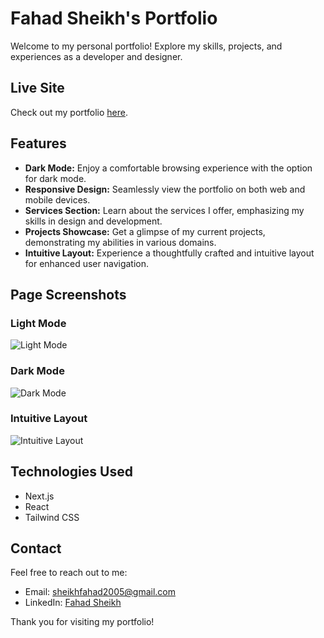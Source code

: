 # Fahad Sheikh's Portfolio

Welcome to my personal portfolio! Explore my skills, projects, and experiences as a developer and designer.

## Live Site

Check out my portfolio [here](https://fahadsportfolio-site-68laym764-fahad-sheikhs-projects.vercel.app/).

## Features

- **Dark Mode:** Enjoy a comfortable browsing experience with the option for dark mode.
- **Responsive Design:** Seamlessly view the portfolio on both web and mobile devices.
- **Services Section:** Learn about the services I offer, emphasizing my skills in design and development.
- **Projects Showcase:** Get a glimpse of my current projects, demonstrating my abilities in various domains.
- **Intuitive Layout:** Experience a thoughtfully crafted and intuitive layout for enhanced user navigation.

## Page Screenshots

### Light Mode

![Light Mode](https://github.com/fahad9786/Fahadsportfolio/assets/66138860/950ac35b-999d-4abc-a6b3-58f09d33b565)

### Dark Mode

![Dark Mode](https://github.com/fahad9786/Fahadsportfolio/assets/66138860/7953a19f-4825-465a-889f-b5f054fad55c)

### Intuitive Layout

![Intuitive Layout](https://github.com/fahad9786/Fahadsportfolio/assets/66138860/6e707adb-34c5-4836-83b5-30f2b479056d)

## Technologies Used

- Next.js
- React
- Tailwind CSS

## Contact

Feel free to reach out to me:

- Email: sheikhfahad2005@gmail.com
- LinkedIn: [Fahad Sheikh](https://www.linkedin.com/in/your-linkedin-profile)

Thank you for visiting my portfolio!
